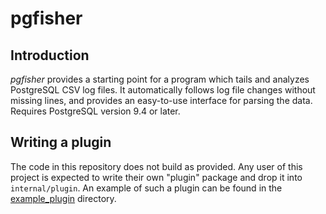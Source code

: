 pgfisher
========

Introduction
------------

_pgfisher_ provides a starting point for a program which tails and analyzes
PostgreSQL CSV log files.  It automatically follows log file changes without
missing lines, and provides an easy-to-use interface for parsing the data.
Requires PostgreSQL version 9.4 or later.

Writing a plugin
----------------

The code in this repository does not build as provided.  Any user of this
project is expected to write their own "plugin" package and drop it into
`internal/plugin`.  An example of such a plugin can be found in the
[example\_plugin](https://github.com/johto/pgfisher/tree/master/example_plugin)
directory.
